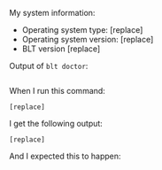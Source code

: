 My system information:
* Operating system type: [replace]
* Operating system version: [replace]
* BLT version [replace]

Output of `blt doctor`:
```

```

When I run this command:
```
[replace]
```

I get the following output:
```
[replace]
```

And I expected this to happen:
